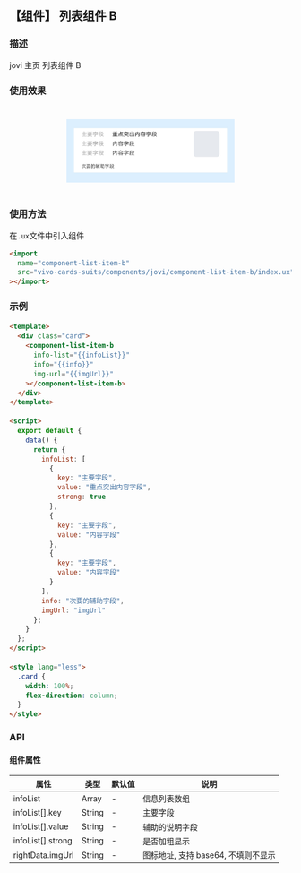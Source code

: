 ## 【组件】 列表组件 B

### 描述

jovi 主页 列表组件 B

### 使用效果

<div style="text-align: center;margin: 40px;">
  <img src="../../assets/jovi-list-item-b.jpg" style="width:300px" alt="jovi-list-item-b"/>
</div>

### 使用方法

在`.ux`文件中引入组件

```html
<import
  name="component-list-item-b"
  src="vivo-cards-suits/components/jovi/component-list-item-b/index.ux"
></import>
```

### 示例

```html
<template>
  <div class="card">
    <component-list-item-b
      info-list="{{infoList}}"
      info="{{info}}"
      img-url="{{imgUrl}}"
    ></component-list-item-b>
  </div>
</template>

<script>
  export default {
    data() {
      return {
        infoList: [
          {
            key: "主要字段",
            value: "重点突出内容字段",
            strong: true
          },
          {
            key: "主要字段",
            value: "内容字段"
          },
          {
            key: "主要字段",
            value: "内容字段"
          }
        ],
        info: "次要的辅助字段",
        imgUrl: "imgUrl"
      };
    }
  };
</script>

<style lang="less">
  .card {
    width: 100%;
    flex-direction: column;
  }
</style>
```

### API

#### 组件属性

| 属性              | 类型   | 默认值 | 说明                                |
| ----------------- | ------ | ------ | ----------------------------------- |
| infoList          | Array  | -      | 信息列表数组                        |
| infoList[].key    | String | -      | 主要字段                            |
| infoList[].value  | String | -      | 辅助的说明字段                      |
| infoList[].strong | String | -      | 是否加粗显示                        |
| rightData.imgUrl  | String | -      | 图标地址, 支持 base64, 不填则不显示 |
